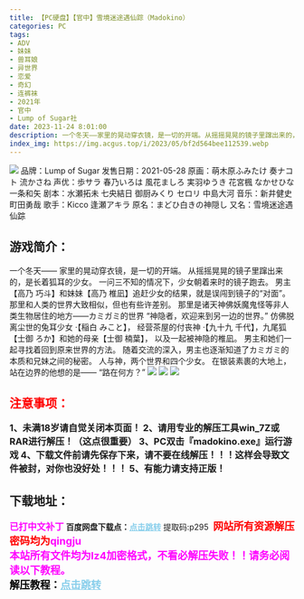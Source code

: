 ```yaml
---
title: 【PC硬盘】【官中】雪境迷途遇仙踪（Madokino）
categories: PC
tags:
- ADV
- 妹妹
- 兽耳娘
- 异世界
- 恋爱
- 奇幻
- 连裤袜
- 2021年
- 官中
- Lump of Sugar社
date: 2023-11-24 8:01:00
description: 一个冬天——家里的晃动穿衣镜，是一切的开端。从摇摇晃晃的镜子里蹿出来的，是长着狐耳的少女。一问三不知的情况下，少女朝着来时的镜子跑去。男主【高乃 巧斗】和妹妹【高乃 椎凪】追赶少女的结果，就是误闯到镜子的“对面”。那里和人类的世界大致相似，但也有些许差别。那里是诸天神佛妖魔鬼怪等非人类生物居住的地方——カミガミ的世界“神隐者，欢迎来到另一边的世界。”
index_img: https://img.acgus.top/i/2023/05/bf2d564bee112539.webp
---
```

![](https://img.acgus.top/i/2023/05/bf2d564bee112539.webp)
品牌：Lump of Sugar
发售日期：2021-05-28
原画：萌木原ふみたけ 奏ナコト 流かさね
声优：歩サラ 春乃いろは 風花ましろ 実羽ゆうき 花宮楓 なかせひな 一条和矢
剧本：水瀬拓未 七央結日 御厨みくり セロリ 中島大河
音乐：新井健史 町田勇哉
歌手：Kicco 逢瀬アキラ
原名：まどひ白きの神隠し
又名：雪境迷途遇仙踪

## 游戏简介：
一个冬天——
家里的晃动穿衣镜，是一切的开端。
从摇摇晃晃的镜子里蹿出来的，是长着狐耳的少女。
一问三不知的情况下，少女朝着来时的镜子跑去。
男主【高乃 巧斗】和妹妹【高乃 椎凪】追赶少女的结果，就是误闯到镜子的“对面”。
那里和人类的世界大致相似，但也有些许差别。
那里是诸天神佛妖魔鬼怪等非人类生物居住的地方——カミガミ的世界
“神隐者，欢迎来到另一边的世界。”
仿佛脱离尘世的兔耳少女 ·【稲白 みこと】，
经营茶屋的付丧神 ·【九十九 千代】，九尾狐【士御 ろか】和她的母亲【士御 楠葉】，
以及一起被神隐的椎凪。
男主和她们一起寻找着回到原来世界的方法。
随着交流的深入，男主也逐渐知道了カミガミ的本质和兄妹之间的秘密。
人与神，两个世界和四个少女。
在银装素裹的大地上，站在边界的他想的是——
“路在何方？”
![](https://img.acgus.top/i/2023/05/a546ba14de112559.webp)
![](https://img.acgus.top/i/2023/05/e5d9755b66112553.webp)
![](https://img.acgus.top/i/2023/05/af1c95335b112546.webp)





## <font color=#FF0000 >注意事项：</font>
<font size=3><b>1、未满18岁请自觉关闭本页面！
2、请用专业的解压工具win_7Z或RAR进行解压！（这点很重要）
3、PC双击『madokino.exe』运行游戏
4、下载文件前请先保存下来，请不要在线解压！！！这样会导致文件被封，对你也没好处！！！
5、有能力请支持正版！</b></font>

## 下载地址：
<font color=#FF00FF size=3><b>已打中文补丁</b></font>
<b>百度网盘下载点：</b><a href="https://pan.baidu.com/s/1fxM29ASNMIbWJtL4G4auMw?pwd=p295" style="color: #87CEEB;"><b>点击跳转</b></a> 提取码:p295
<a style="padding: 0" href="https://post.qingju.org/AD/"><img style="max-width:100%" src="https://img.acgus.top/i/2024/07/478f689b8021d8d499ab43d21acf137a.gif" alt=""></a>
<b><font color=#FF0000 size=4>网站所有资源解压密码均为</b></font><b><font color=#FF00FF size=4>qingju</font><font color=#FF0000 ></font></b><br><b><font color=#FF00FF size=4>本站所有文件均为lz4加密格式，不看必解压失败！！请务必阅读以下教程。</b></font><br><b><font color=#000 size=4>解压教程：</b><a href="https://post.qingju.org/tutorial/000/" style="color: #87CEEB;"><b>点击跳转</b></a>
